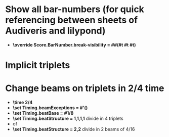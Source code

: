 # Show all bar-numbers (for quick referencing between sheets of Audiveris and lilypond)
- **\override Score.BarNumber.break-visibility = ##(#t #t #t)**

# Implicit triplets


# Change beams on triplets in 2/4 time
- **\time 2/4**
- **\set Timing.beamExceptions = #'()**
- **\set Timing.beatBase = #1/8**
- **\set Timing.beatStructure = 1,1,1,1** divide in 4 triplets 
- of
- **\set Timing.beatStructure = 2,2** divide in 2 beams of 4/16
